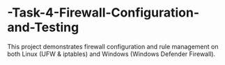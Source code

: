 # -Task-4-Firewall-Configuration-and-Testing
This project demonstrates firewall configuration and rule management on both Linux (UFW &amp; iptables) and Windows (Windows Defender Firewall).
